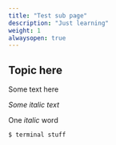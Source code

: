 ```yaml
---
title: "Test sub page"
description: "Just learning"
weight: 1
alwaysopen: true
---
```


## Topic here

Some text here

*Some italic text*

One _italic_ word

```shell
$ terminal stuff
```
